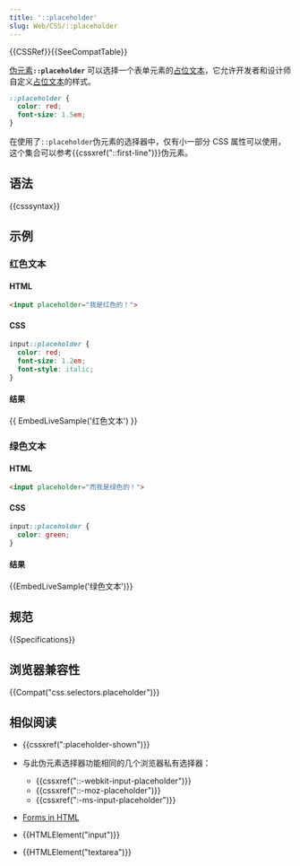 ```yaml
---
title: '::placeholder'
slug: Web/CSS/::placeholder
---
```

{{CSSRef}}{{SeeCompatTable}}

[伪元素](/en-US/docs/Web/CSS/Pseudo-elements)**`::placeholder`** 可以选择一个表单元素的[占位文本](/en-US/docs/Web/HTML/Forms_in_HTML#The_placeholder_attribute)，它允许开发者和设计师自定义[占位文本](/en-US/docs/Web/HTML/Forms_in_HTML#The_placeholder_attribute)的样式。

```css
::placeholder {
  color: red;
  font-size: 1.5em;
}
```

在使用了`::placeholder`伪元素的选择器中，仅有小一部分 CSS 属性可以使用，这个集合可以参考{{cssxref("::first-line")}}伪元素。

## 语法

{{csssyntax}}

## 示例

### 红色文本

#### HTML

```html
<input placeholder="我是红色的！">
```

#### CSS

```css
input::placeholder {
  color: red;
  font-size: 1.2em;
  font-style: italic;
}
```

#### 结果

{{ EmbedLiveSample('红色文本') }}

### 绿色文本

#### HTML

```html
<input placeholder="而我是绿色的！">
```

#### CSS

```css
input::placeholder {
  color: green;
}
```

#### 结果

{{EmbedLiveSample('绿色文本')}}

## 规范

{{Specifications}}

## 浏览器兼容性

{{Compat("css.selectors.placeholder")}}

## 相似阅读

- {{cssxref(":placeholder-shown")}}
- 与此伪元素选择器功能相同的几个浏览器私有选择器：

  - {{cssxref("::-webkit-input-placeholder")}}
  - {{cssxref("::-moz-placeholder")}}
  - {{cssxref(":-ms-input-placeholder")}}

- [Forms in HTML](/en-US/docs/Web/HTML/Forms_in_HTML)
- {{HTMLElement("input")}}
- {{HTMLElement("textarea")}}
